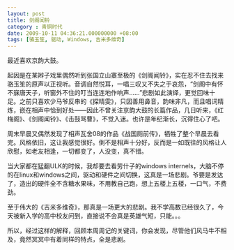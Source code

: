 ```yaml
---
layout: post 
title: 剑阁闻铃
category : 青铜时代
date: 2009-10-11 04:36:21.000000000 +08:00
tags: [骆玉笙, 驱动, Windows, 吉米多维奇]
---
```


最近喜欢京韵大鼓。

起因是在某辫子戏里偶然听到张国立山寨至极的《剑阁闻铃》，实在忍不住去找来骆玉笙的原声以正视听。音调自然悦耳，一唱三叹又不失之于哀怨，“剑阁中有怀不寐唐天子，听窗外不住的叮当连连地作响声……”悲剧如此演绎，更觉回味十足。之前只喜欢少马爷反串的《探晴雯》，只因善用鼻音，韵味非凡，而且唱词精炼，嵌在相声中恰到好处——因此不曾关注京韵大鼓的长篇作品，几日听来，《红梅阁》、《剑阁闻铃》、《击鼓骂曹》，不觉入迷。也许是年纪渐长，沉得住心了吧。

周末早晨又偶然发现了相声瓦舍08的作品《战国厕前传》，牺牲了整个早晨去看完。风格依旧，这让我感觉很好。倒不是相声十分好，反而是一如既往的风格让人欣慰，如老友相逢，一切都变了，人没变，真不错。

当大家都在猛翻ULK的时候，我却要去看劳什子的windows
internels，大脑不停的在linux和windows之间，驱动和硬件之间切换，这真是一场悲剧。爷要是发达了，造出的硬件全不含糖水果味，不用教自己跑，想上五楼上五楼，一口气，不费劲。

至于伟大的《吉米多维奇》，那真是一场更大的悲剧。我不学高数已经很久了，今天被新入学的高中校友问到，直接说不会真是英雄气短，只能。。。

所以，经过这样的解释，回顾本周周记的关键词，你会发现，尽管他们风马牛不相及，竟然冥冥中有着同样的特点，全是悲剧。


